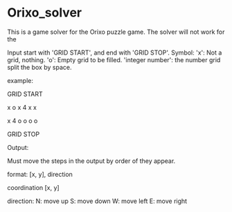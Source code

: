 # Orixo_solver
This is a game solver for the Orixo puzzle game.
The solver will not work for the

Input
start with 'GRID START', and end with 'GRID STOP'.
Symbol:
'x': Not a grid, nothing.
'o': Empty grid to be filled.
'integer number': the number grid
split the box by space.

example:

GRID START

x  o  x  4  x  x

x  4  o  o  o  o

GRID STOP


Output:

Must move the steps in the output by order of they appear.

format: [x, y], direction

coordination [x, y]

direction:
N: move up
S: move down
W: move left
E: move right



